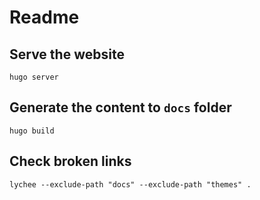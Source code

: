 # Readme

## Serve the website

`hugo server`

## Generate the content to `docs` folder

`hugo build`

## Check broken links

`lychee --exclude-path "docs" --exclude-path "themes" .`
